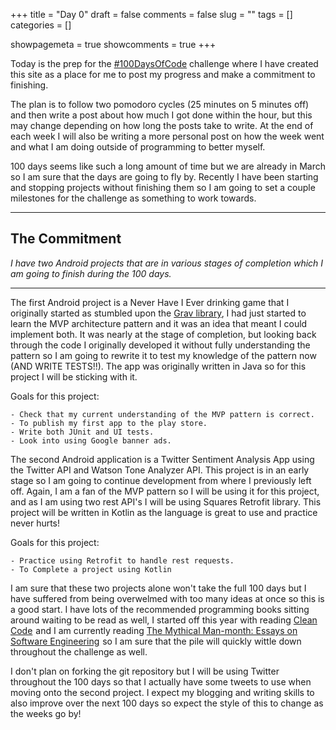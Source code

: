 +++ 
title = "Day 0"
draft = false 
comments = false 
slug = "" 
tags = []
categories = []

showpagemeta = true
showcomments = true
+++

Today is the prep for the <a href="https://github.com/Kallaway/100-days-of-code">#100DaysOfCode</a> challenge where I have created this site as a place for me to post my progress and make a commitment to finishing. 

The plan is to follow two pomodoro cycles (25 minutes on 5 minutes off) and then write a post about how much I got done within the hour, but this may change depending on how long the posts take to write. At the end of each week I will also be writing a more personal post on how the week went and what I am doing outside of programming to better myself. 

100 days seems like such a long amount of time but we are already in March so I am sure that the days are going to fly by. Recently I have been starting and stopping projects without finishing them so I am going to set a couple milestones for the challenge as something to work towards.

___
## The Commitment

*I have two Android projects that are in various stages of completion which I am going to finish during the 100 days.*
___

The first Android project is a Never Have I Ever drinking game that I originally started as stumbled upon the <a href="https://github.com/glomadrian/Grav"> Grav library</a>, I had just started to learn the MVP architecture pattern and it was an idea that meant I could implement both. It was nearly at the stage of completion, but looking back through the code I originally developed it without fully understanding the pattern so I am going to rewrite it to test my knowledge of the pattern now (AND WRITE TESTS!!). The app was originally written in Java so for this project I will be sticking with it.

Goals for this project:

    - Check that my current understanding of the MVP pattern is correct.
    - To publish my first app to the play store.
    - Write both JUnit and UI tests.
    - Look into using Google banner ads.
    
The second Android application is a Twitter Sentiment Analysis App using the Twitter API and Watson Tone Analyzer API. This project is in an early stage so I am going to continue development from where I previously left off. Again, I am a fan of the MVP pattern so I will be using it for this project, and as I am using two rest API's I will be using Squares Retrofit library. This project will be written in Kotlin as the language is great to use and practice never hurts! 

Goals for this project:

    - Practice using Retrofit to handle rest requests.
    - To Complete a project using Kotlin 

I am sure that these two projects alone won't take the full 100 days but I have suffered from being overwelmed with too many ideas at once so this is a good start. I have lots of the recommended programming books sitting around waiting to be read as well, I started off this year with reading <a target="_blank" href="https://www.amazon.co.uk/gp/product/0132350882/ref=as_li_tl?ie=UTF8&camp=1634&creative=6738&creativeASIN=0132350882&linkCode=as2&tag=kmsomers-21&linkId=436cb57537931f6473500148663f5eac">Clean Code</a><img src="//ir-uk.amazon-adsystem.com/e/ir?t=kmsomers-21&l=am2&o=2&a=0132350882" width="1" height="1" border="0" alt="" style="border:none !important; margin:0px !important;"/> and I am currently reading <a target="_blank" href="https://www.amazon.co.uk/gp/product/B016YLTD9M/ref=as_li_tl?ie=UTF8&camp=1634&creative=6738&creativeASIN=B016YLTD9M&linkCode=as2&tag=kmsomers-21&linkId=15cb2740e6fa5d7effa562190cb8f69f">The Mythical Man-month: Essays on Software Engineering</a><img src="//ir-uk.amazon-adsystem.com/e/ir?t=kmsomers-21&l=am2&o=2&a=B016YLTD9M" width="1" height="1" border="0" alt="" style="border:none !important; margin:0px !important;" /> so I am sure that the pile will quickly wittle down throughout the challenge as well.

I don't plan on forking the git repository but I will be using Twitter throughout the 100 days so that I actually have some tweets to use when moving onto the second project. I expect my blogging and writing skills to also improve over the next 100 days so expect the style of this to change as the weeks go by!


